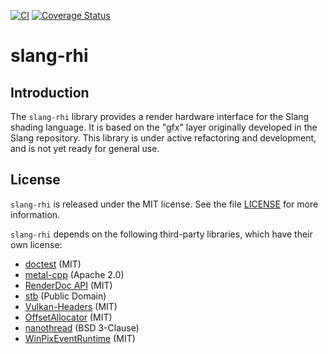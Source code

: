[![CI](https://github.com/shader-slang/slang-rhi/actions/workflows/ci.yml/badge.svg)](https://github.com/shader-slang/slang-rhi/actions/workflows/ci.yml)
[![Coverage Status](https://coveralls.io/repos/github/shader-slang/slang-rhi/badge.svg?branch=main)](https://coveralls.io/github/shader-slang/slang-rhi?branch=main)

# slang-rhi

## Introduction

The `slang-rhi` library provides a render hardware interface for the Slang shading language.
It is based on the "gfx" layer originally developed in the Slang repository.
This library is under active refactoring and development, and is not yet ready for general use.

## License

`slang-rhi` is released under the MIT license. See the file  [LICENSE](LICENSE) for more information.

`slang-rhi` depends on the following third-party libraries, which have their own license:

- [doctest](https://github.com/doctest/doctest) (MIT)
- [metal-cpp](https://developer.apple.com/metal/cpp) (Apache 2.0)
- [RenderDoc API](https://github.com/baldurk/renderdoc) (MIT)
- [stb](https://github.com/nothings/stb) (Public Domain)
- [Vulkan-Headers](https://github.com/KhronosGroup/Vulkan-Headers) (MIT)
- [OffsetAllocator](https://github.com/sebbbi/OffsetAllocator) (MIT)
- [nanothread](https://github.com/mitsuba-renderer/nanothread) (BSD 3-Clause)
- [WinPixEventRuntime](https://www.nuget.org/packages/WinPixEventRuntime) (MIT)
